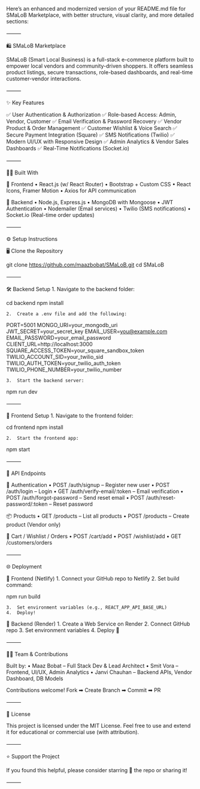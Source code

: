 Here’s an enhanced and modernized version of your README.md file for SMaLoB Marketplace, with better structure, visual clarity, and more detailed sections:

⸻

🛍️ SMaLoB Marketplace

SMaLoB (Smart Local Business) is a full-stack e-commerce platform built to empower local vendors and community-driven shoppers. It offers seamless product listings, secure transactions, role-based dashboards, and real-time customer-vendor interactions.

⸻

✨ Key Features

✅ User Authentication & Authorization
✅ Role-based Access: Admin, Vendor, Customer
✅ Email Verification & Password Recovery
✅ Vendor Product & Order Management
✅ Customer Wishlist & Voice Search
✅ Secure Payment Integration (Square)
✅ SMS Notifications (Twilio)
✅ Modern UI/UX with Responsive Design
✅ Admin Analytics & Vendor Sales Dashboards
✅ Real-Time Notifications (Socket.io)

⸻

🧑‍💻 Built With

🔹 Frontend
	•	React.js (w/ React Router)
	•	Bootstrap + Custom CSS
	•	React Icons, Framer Motion
	•	Axios for API communication

🔹 Backend
	•	Node.js, Express.js
	•	MongoDB with Mongoose
	•	JWT Authentication
	•	Nodemailer (Email services)
	•	Twilio (SMS notifications)
	•	Socket.io (Real-time order updates)

⸻

⚙️ Setup Instructions

🖥️ Clone the Repository

git clone https://github.com/maazbobat/SMaLoB.git
cd SMaLoB



⸻

🛠 Backend Setup
	1.	Navigate to the backend folder:

cd backend
npm install


	2.	Create a .env file and add the following:

PORT=5001
MONGO_URI=your_mongodb_uri
JWT_SECRET=your_secret_key
EMAIL_USER=you@example.com
EMAIL_PASSWORD=your_email_password
CLIENT_URL=http://localhost:3000
SQUARE_ACCESS_TOKEN=your_square_sandbox_token
TWILIO_ACCOUNT_SID=your_twilio_sid
TWILIO_AUTH_TOKEN=your_twilio_auth_token
TWILIO_PHONE_NUMBER=your_twilio_number


	3.	Start the backend server:

npm run dev



⸻

🎨 Frontend Setup
	1.	Navigate to the frontend folder:

cd frontend
npm install


	2.	Start the frontend app:

npm start



⸻

🔌 API Endpoints

🧾 Authentication
	•	POST /auth/signup – Register new user
	•	POST /auth/login – Login
	•	GET /auth/verify-email/:token – Email verification
	•	POST /auth/forgot-password – Send reset email
	•	POST /auth/reset-password/:token – Reset password

📦 Products
	•	GET /products – List all products
	•	POST /products – Create product (Vendor only)

🛒 Cart / Wishlist / Orders
	•	POST /cart/add
	•	POST /wishlist/add
	•	GET /customers/orders

⸻

🌐 Deployment

🔹 Frontend (Netlify)
	1.	Connect your GitHub repo to Netlify
	2.	Set build command:

npm run build


	3.	Set environment variables (e.g., REACT_APP_API_BASE_URL)
	4.	Deploy!

🔹 Backend (Render)
	1.	Create a Web Service on Render
	2.	Connect GitHub repo
	3.	Set environment variables
	4.	Deploy 🚀

⸻

👨‍💻 Team & Contributions

Built by:
	•	Maaz Bobat – Full Stack Dev & Lead Architect
	•	Smit Vora – Frontend, UI/UX, Admin Analytics
	•	Janvi Chauhan – Backend APIs, Vendor Dashboard, DB Models

Contributions welcome!
Fork ➡ Create Branch ➡ Commit ➡ PR

⸻

📃 License

This project is licensed under the MIT License.
Feel free to use and extend it for educational or commercial use (with attribution).

⸻

⭐ Support the Project

If you found this helpful, please consider starring 🌟 the repo or sharing it!

⸻
